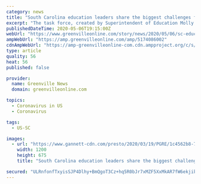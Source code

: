 ```yaml
---
category: news
title: "South Carolina education leaders share the biggest challenges for a Fall reopen"
excerpt: "The task force, created by Superintendent of Education Molly Spearman, is made of educators and administrators representing the state's K-12 public education system."
publishedDateTime: 2020-05-06T19:15:00Z
webUrl: "https://www.greenvilleonline.com/story/news/2020/05/06/sc-educators-coronavirus-closures-reopening-fall-semester-schools/5174086002/"
ampWebUrl: "https://amp.greenvilleonline.com/amp/5174086002"
cdnAmpWebUrl: "https://amp-greenvilleonline-com.cdn.ampproject.org/c/s/amp.greenvilleonline.com/amp/5174086002"
type: article
quality: 56
heat: 56
published: false

provider:
  name: Greenville News
  domain: greenvilleonline.com

topics:
  - Coronavirus in US
  - Coronavirus

tags:
  - US-SC

images:
  - url: "https://www.gannett-cdn.com/presto/2020/03/19/PGRE/1c4562b8-7614-464f-8165-c7f184bd9d9c-JM.leagueacademy.031820.001.jpg?auto=webp&crop=2999,1687,x1,y0&format=pjpg&width=1200"
    width: 1200
    height: 675
    title: "South Carolina education leaders share the biggest challenges for a Fall reopen"

secured: "ULRnfonfTxyisSJP4Dlhy+BmQgoT3Cz+hq5R0bJr7xMZF5XxMkAR7fW6ekjikpSjr8P4IbmAdEtIelb56RNzBxtrIa7BgUf6WHfHWH3OHhYpwvWDkT3Qd8S84qaGJ7VwLOtlQvMK5FAr2Jhn0VD2vSw7p9H1E83D+PaNqhTbvNVEd40lHUtekXQEkQdHtHejWYfv1bR/GWS1lBCW5GdkibHZWzRt9tbIjWW3pyXRqq8BNIj60gaOTRztTlwkkcHZH09ruql7J64Ua6T79OEwMoYPn7QMD4WZfkIlag7II4lWzntBw+gUY7bBThp2FdKv;IUlqjCypaMpNwsg0GxR30A=="
---
```


